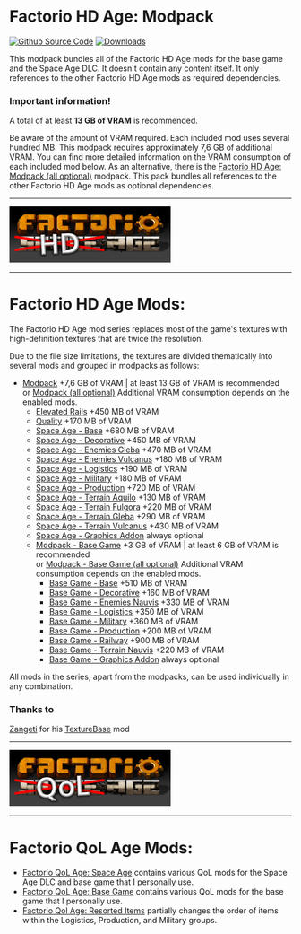 # Factorio HD Age: Modpack

[![Github Source Code](https://img.shields.io/badge/GitHub-Source%20Code-blue)](https://github.com/Ingo-Igel/factorio_hd_age_modpack) [![Downloads](https://img.shields.io/badge/dynamic/json?color=orange&label=Factorio%20Mod%20Portal&query=downloads_count&suffix=%20downloads&url=https%3A%2F%2Fmods.factorio.com%2Fapi%2Fmods%2Ffactorio_hd_age_modpack)](https://mods.factorio.com/mod/factorio_hd_age_modpack)

This modpack bundles all of the Factorio HD Age mods for the base game and the Space Age DLC.
It doesn't contain any content itself. It only references to the other Factorio HD Age mods as required dependencies.

### Important information!

A total of at least __13 GB of VRAM__ is recommended.

Be aware of the amount of VRAM required. Each included mod uses several hundred MB. This modpack requires approximately 7,6 GB of additional VRAM.
You can find more detailed information on the VRAM consumption of each included mod below.
As an alternative, there is the [Factorio HD Age: Modpack (all optional)](https://mods.factorio.com/mod/factorio_hd_age_modpack_optional) modpack. This pack bundles all references to the other Factorio HD Age mods as optional dependencies.

___

![Factorio HD Age Mods](https://github.com/Ingo-Igel/factorio_hd_age_modpack/blob/main/.gitgallery/Factorio_HD_Age_Logo.png?raw=true)

___

# Factorio HD Age Mods:

The Factorio HD Age mod series replaces most of the game's textures with high-definition textures that are twice the resolution.

Due to the file size limitations, the textures are divided thematically into several mods and grouped in modpacks as follows:

* [Modpack](https://mods.factorio.com/mod/factorio_hd_age_modpack) +7,6 GB of VRAM | at least 13 GB of VRAM is recommended  
or [Modpack (all optional)](https://mods.factorio.com/mod/factorio_hd_age_modpack_optional) Additional VRAM consumption depends on the enabled mods.
	* [Elevated Rails](https://mods.factorio.com/mod/factorio_hd_age_elevated_rails) +450 MB of VRAM
	* [Quality](https://mods.factorio.com/mod/factorio_hd_age_quality) +170 MB of VRAM
	* [Space Age - Base](https://mods.factorio.com/mod/factorio_hd_age_space_age_base) +680 MB of VRAM
	* [Space Age - Decorative](https://mods.factorio.com/mod/factorio_hd_age_space_age_decorative) +450 MB of VRAM
	* [Space Age - Enemies Gleba](https://mods.factorio.com/mod/factorio_hd_age_space_age_enemies_gleba) +470 MB of VRAM
	* [Space Age - Enemies Vulcanus](https://mods.factorio.com/mod/factorio_hd_age_space_age_enemies_vulcanus) +180 MB of VRAM
	* [Space Age - Logistics](https://mods.factorio.com/mod/factorio_hd_age_space_age_logistics) +190 MB of VRAM
	* [Space Age - Military](https://mods.factorio.com/mod/factorio_hd_age_space_age_military) +180 MB of VRAM
	* [Space Age - Production](https://mods.factorio.com/mod/factorio_hd_age_space_age_production) +720 MB of VRAM
	* [Space Age - Terrain Aquilo](https://mods.factorio.com/mod/factorio_hd_age_space_age_terrain_aquilo) +130 MB of VRAM
	* [Space Age - Terrain Fulgora](https://mods.factorio.com/mod/factorio_hd_age_space_age_terrain_fulgora) +220 MB of VRAM
	* [Space Age - Terrain Gleba](https://mods.factorio.com/mod/factorio_hd_age_space_age_terrain_gleba) +290 MB of VRAM
	* [Space Age - Terrain Vulcanus](https://mods.factorio.com/mod/factorio_hd_age_space_age_terrain_vulcanus) +430 MB of VRAM
	* [Space Age - Graphics Addon](https://mods.factorio.com/mod/factorio_hd_age_space_age_graphics_addon) always optional
	* [Modpack - Base Game](https://mods.factorio.com/mod/factorio_hd_age_modpack_base_game_only) +3 GB of VRAM | at least 6 GB of VRAM is recommended  
	or [Modpack - Base Game (all optional)](https://mods.factorio.com/mod/factorio_hd_age_modpack_base_game_optional) Additional VRAM consumption depends on the enabled mods.
		* [Base Game - Base](https://mods.factorio.com/mod/factorio_hd_age_base_game_base) +510 MB of VRAM
		* [Base Game - Decorative](https://mods.factorio.com/mod/factorio_hd_age_base_game_decorative) +160 MB of VRAM
		* [Base Game - Enemies Nauvis](https://mods.factorio.com/mod/factorio_hd_age_base_game_enemies_nauvis) +330 MB of VRAM
		* [Base Game - Logistics](https://mods.factorio.com/mod/factorio_hd_age_base_game_logistics) +350 MB of VRAM
		* [Base Game - Military](https://mods.factorio.com/mod/factorio_hd_age_base_game_military) +360 MB of VRAM
		* [Base Game - Production](https://mods.factorio.com/mod/factorio_hd_age_base_game_production) +200 MB of VRAM
		* [Base Game - Railway](https://mods.factorio.com/mod/factorio_hd_age_base_game_railway) +900 MB of VRAM
		* [Base Game - Terrain Nauvis](https://mods.factorio.com/mod/factorio_hd_age_base_game_terrain_nauvis) +220 MB of VRAM
		* [Base Game - Graphics Addon](https://mods.factorio.com/mod/factorio_hd_age_base_game_graphics_addon) always optional

All mods in the series, apart from the modpacks, can be used individually in any combination.

### Thanks to
[Zangeti](https://mods.factorio.com/user/Zangeti) for his [TextureBase](https://mods.factorio.com/mod/texturebase) mod

___

![Factorio QoL Age Mods](https://github.com/Ingo-Igel/factorio_qol_age_space_age/blob/main/.gitgallery/Factorio_QoL_Age_Logo.png?raw=true)

___

# Factorio QoL Age Mods:

* [Factorio QoL Age: Space Age](https://mods.factorio.com/mod/factorio_qol_age_space_age)
contains various QoL mods for the Space Age DLC and base game that I personally use.
* [Factorio QoL Age: Base Game](https://mods.factorio.com/mod/factorio_qol_age_base_game)
contains various QoL mods for the base game that I personally use.
* [Factorio Qol Age: Resorted Items](https://mods.factorio.com/mod/factorio_qol_age_resorted_items)
partially changes the order of items within the Logistics, Production, and Military groups.